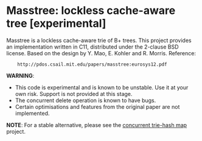 # Masstree: lockless cache-aware tree [experimental]

Masstree is a lockless cache-aware trie of B+ trees.  This project provides
an implementation written in C11, distributed under the 2-clause BSD license.
Based on the design by Y. Mao, E. Kohler and R. Morris.  Reference:

        http://pdos.csail.mit.edu/papers/masstree:eurosys12.pdf

**WARNING**:
- This code is experimental and is known to be unstable.  Use it at your own
risk.  Support is not provided at this stage.
- The concurrent delete operation is known to have bugs.
- Certain optimisations and features from the original paper are not
implemented.

**NOTE**: For a stable alternative, please see the
[concurrent trie-hash map](https://github.com/rmind/thmap) project.

